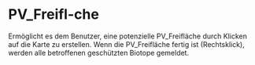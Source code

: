 # PV_Freifl-che
Ermöglicht es dem Benutzer, eine potenzielle PV_Freifläche durch Klicken auf die Karte zu erstellen. Wenn die PV_Freifläche fertig ist (Rechtsklick), werden alle betroffenen geschützten Biotope gemeldet.
